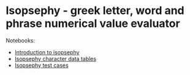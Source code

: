 # Isopsephy - greek letter, word and phrase numerical value evaluator #

Notebooks:

- [Introduction to isopsephy](http://nbviewer.ipython.org/github/markomanninen/isopsephy/blob/master/Introduction%20to%20isopsephy.ipynb?create=1)
- [Isopsephy character data tables]()
- [Isopsephy test cases](http://nbviewer.ipython.org/github/markomanninen/isopsephy/blob/master/Isopsephy%20test%20cases.ipynb?create=1)